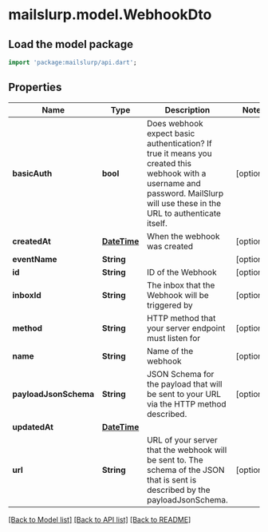 # mailslurp.model.WebhookDto

## Load the model package
```dart
import 'package:mailslurp/api.dart';
```

## Properties
Name | Type | Description | Notes
------------ | ------------- | ------------- | -------------
**basicAuth** | **bool** | Does webhook expect basic authentication? If true it means you created this webhook with a username and password. MailSlurp will use these in the URL to authenticate itself. | [optional] 
**createdAt** | [**DateTime**](DateTime) | When the webhook was created | [optional] 
**eventName** | **String** |  | [optional] 
**id** | **String** | ID of the Webhook | [optional] 
**inboxId** | **String** | The inbox that the Webhook will be triggered by | [optional] 
**method** | **String** | HTTP method that your server endpoint must listen for | [optional] 
**name** | **String** | Name of the webhook | [optional] 
**payloadJsonSchema** | **String** | JSON Schema for the payload that will be sent to your URL via the HTTP method described. | [optional] 
**updatedAt** | [**DateTime**](DateTime) |  | 
**url** | **String** | URL of your server that the webhook will be sent to. The schema of the JSON that is sent is described by the payloadJsonSchema. | [optional] 

[[Back to Model list]](../README#documentation-for-models) [[Back to API list]](../README#documentation-for-api-endpoints) [[Back to README]](../README)



